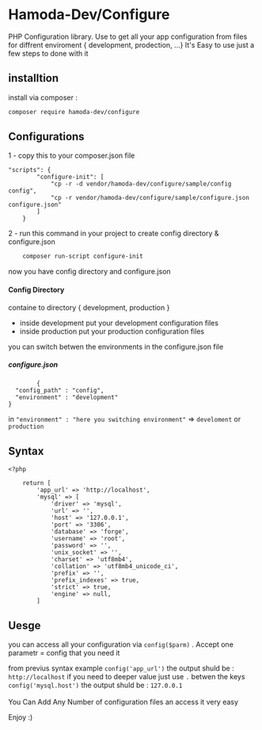 # Hamoda-Dev/Configure

PHP Configuration library. Use to get all your app configuration from files for diffrent enviroment { development, prodection, ...}
It's Easy to use just a few steps to done with it

## installtion
install via composer :

```sh
composer require hamoda-dev/configure
```

## Configurations

1 - copy this to your composer.json file

```
"scripts": {
        "configure-init": [
            "cp -r -d vendor/hamoda-dev/configure/sample/config config",
            "cp -r vendor/hamoda-dev/configure/sample/configure.json configure.json"
        ]
    }
```

2 - run this command in your project to create config directory & configure.json

```sh
    composer run-script configure-init
```

now you have config directory and configure.json

#### Config Directory
containe to directory { development, production }
- inside development put your development configuration files
- inside production put your production configuration files

you can switch betwen the environments in the configure.json file

##### configure.json
```
        {
  "config_path" : "config",
  "environment" : "development"
}

```
in ``` "environment" : "here you switching environment" ``` => ``` develoment ``` or ``` production ```

## Syntax 
```
<?php

    return [
        'app_url' => 'http://localhost',
        'mysql' => [
            'driver' => 'mysql',
            'url' => '',
            'host' => '127.0.0.1',
            'port' => '3306',
            'database' => 'forge',
            'username' => 'root',
            'password' => '',
            'unix_socket' => '',
            'charset' => 'utf8mb4',
            'collation' => 'utf8mb4_unicode_ci',
            'prefix' => '',
            'prefix_indexes' => true,
            'strict' => true,
            'engine' => null,
        ]
```
## Uesge
   you can access all your configuration via ``` config($parm) ``` .  Accept one parametr = config that you need it
   
   from previus syntax example 
    ```config('app_url')``` the output shuld be :  ```http://localhost```
    if you need to deeper value just use ```.``` betwen the keys
    ``` config('mysql.host') ```  the output shuld be : ```127.0.0.1```
    <br>
    <br>
    You Can Add Any Number of configuration files an access it very easy
    
    
Enjoy :)
